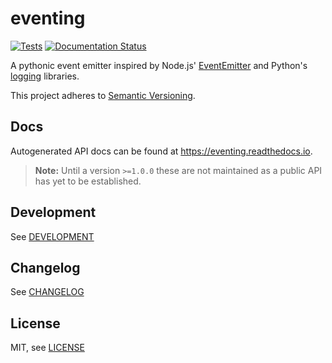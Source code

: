 # eventing
[![Tests][test-badge]][test-uri]
[![Documentation Status][rtd-badge]][rtd-uri]

[test-badge]: https://github.com/tim-timman/eventing/actions/workflows/tests.yaml/badge.svg?branch=master&event=push
[test-uri]: https://github.com/tim-timman/eventing/actions/workflows/tests.yaml
[rtd-badge]: https://readthedocs.org/projects/eventing/badge/?version=latest
[rtd-uri]: https://eventing.readthedocs.io/en/latest/?badge=latest

A pythonic event emitter inspired by Node.js' [EventEmitter][njs-ee]
and Python's [logging][pylogging] libraries.

[njs-ee]: https://nodejs.org/api/events.html#class-eventemitter
[pylogging]: https://docs.python.org/3/library/logging.html

This project adheres to [Semantic Versioning][semver].

[semver]: https://semver.org/spec/v2.0.0.html

## Docs
Autogenerated API docs can be found at <https://eventing.readthedocs.io>.

> **Note:** Until a version `>=1.0.0` these are not maintained as a public API
> has yet to be established.

## Development

See [DEVELOPMENT](DEVELOPMENT.md)

## Changelog

See [CHANGELOG](CHANGELOG.md)

## License

MIT, see [LICENSE](LICENSE)
